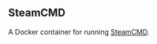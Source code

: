 ## SteamCMD

A Docker container for running [SteamCMD](https://developer.valvesoftware.com/wiki/SteamCMD).

